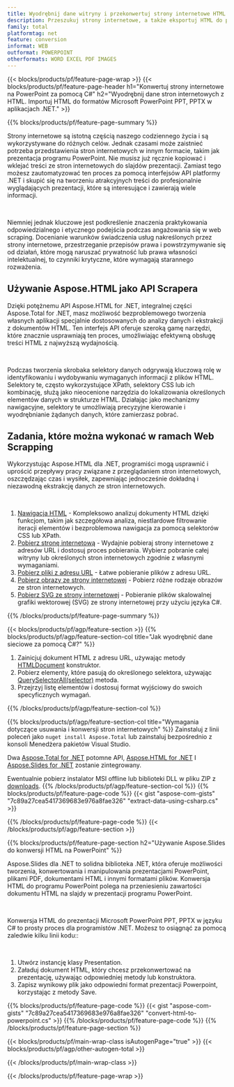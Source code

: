 ```yaml
---
title: Wyodrębnij dane witryny i przekonwertuj strony internetowe HTML na PowerPoint za pomocą C#
description: Przeszukuj strony internetowe, a także eksportuj HTML do prezentacji Microsoft Powerpoint w aplikacjach .NET
family: total
platformtag: net
feature: conversion
informat: WEB
outformat: POWERPOINT
otherformats: WORD EXCEL PDF IMAGES
---
```

{{< blocks/products/pf/feature-page-wrap >}}
{{< blocks/products/pf/feature-page-header h1="Konwertuj strony internetowe na PowerPoint za pomocą C#" h2="Wyodrębnij dane stron internetowych z HTML. Importuj HTML do formatów Microsoft PowerPoint PPT, PPTX w aplikacjach .NET." >}}

{{% blocks/products/pf/feature-page-summary %}}

<p>Strony internetowe są istotną częścią naszego codziennego życia i są wykorzystywane do różnych celów. Jednak czasami może zaistnieć potrzeba przedstawienia stron internetowych w innym formacie, takim jak prezentacja programu PowerPoint. Nie musisz już ręcznie kopiować i wklejać treści ze stron internetowych do slajdów prezentacji. Zamiast tego możesz zautomatyzować ten proces za pomocą interfejsów API platformy .NET i skupić się na tworzeniu atrakcyjnych treści do profesjonalnie wyglądających prezentacji, które są interesujące i zawierają wiele informacji.</p><br />

<p>Niemniej jednak kluczowe jest podkreślenie znaczenia praktykowania odpowiedzialnego i etycznego podejścia podczas angażowania się w web scraping. Docenianie warunków świadczenia usług nakreślonych przez strony internetowe, przestrzeganie przepisów prawa i powstrzymywanie się od działań, które mogą naruszać prywatność lub prawa własności intelektualnej, to czynniki krytyczne, które wymagają starannego rozważenia.</p>

<h2 class="heading-border">Używanie Aspose.HTML jako API Scrapera</h2>

<p>Dzięki potężnemu API Aspose.HTML for .NET, integralnej części Aspose.Total for .NET, masz możliwość bezproblemowego tworzenia własnych aplikacji specjalnie dostosowanych do analizy danych i ekstrakcji z dokumentów HTML. Ten interfejs API oferuje szeroką gamę narzędzi, które znacznie usprawniają ten proces, umożliwiając efektywną obsługę treści HTML z najwyższą wydajnością.</p><br />

<p>
Podczas tworzenia skrobaka selektory danych odgrywają kluczową rolę w identyfikowaniu i wydobywaniu wymaganych informacji z plików HTML. Selektory te, często wykorzystujące XPath, selektory CSS lub ich kombinację, służą jako nieocenione narzędzia do lokalizowania określonych elementów danych w strukturze HTML. Działając jako mechanizmy nawigacyjne, selektory te umożliwiają precyzyjne kierowanie i wyodrębnianie żądanych danych, które zamierzasz pobrać.</p>

<h2 class="heading-border">Zadania, które można wykonać w ramach Web Scrapping</h2>

<p>Wykorzystując Aspose.HTML dla .NET, programiści mogą usprawnić i uprościć przepływy pracy związane z przeglądaniem stron internetowych, oszczędzając czas i wysiłek, zapewniając jednocześnie dokładną i niezawodną ekstrakcję danych ze stron internetowych.</p><br />

1. [Nawigacja HTML](https://docs.aspose.com/html/net/html-navigation/) - Kompleksowo analizuj dokumenty HTML dzięki funkcjom, takim jak szczegółowa analiza, niestIardowe filtrowanie iteracji elementów i bezproblemowa nawigacja za pomocą selektorów CSS lub XPath.
2. [Pobierz stronę internetową](https://docs.aspose.com/html/net/download-website/) -  Wydajnie pobieraj strony internetowe z adresów URL i dostosuj proces pobierania. Wybierz pobranie całej witryny lub określonych stron internetowych zgodnie z własnymi wymaganiami.
3. [Pobierz pliki z adresu URL](https://docs.aspose.com/html/net/download-file-from-url/) - Łatwe pobieranie plików z adresu URL.
4. [Pobierz obrazy ze strony internetowej](https://docs.aspose.com/html/net/download-images-from-website/) - Pobierz różne rodzaje obrazów ze stron internetowych.
5. [Pobierz SVG ze strony internetowej](https://docs.aspose.com/html/net/download-svg-from-website/) - Pobieranie plików skalowalnej grafiki wektorowej (SVG) ze strony internetowej przy użyciu języka C#.

{{% /blocks/products/pf/feature-page-summary  %}}

{{< blocks/products/pf/agp/feature-section >}}
{{% blocks/products/pf/agp/feature-section-col title="Jak wyodrębnić dane sieciowe za pomocą C#?" %}}

1. Zainicjuj dokument HTML z adresu URL, używając metody [HTMLDocument](https://reference.aspose.com/html/net/aspose.html/htmldocument/htmldocument/) konstruktor.
2. Pobierz elementy, które pasują do określonego selektora, używając [QuerySelectorAll(selector)](https://reference.aspose.com/html/net/aspose.html.dom/document/queryselectorall/) metoda.
3. Przejrzyj listę elementów i dostosuj format wyjściowy do swoich specyficznych wymagań.
 
{{% /blocks/products/pf/agp/feature-section-col %}}

{{% blocks/products/pf/agp/feature-section-col title="Wymagania dotyczące usuwania i konwersji stron internetowych" %}}
Zainstaluj z linii poleceń jako ```nuget install Aspose.Total``` lub zainstaluj bezpośrednio z konsoli Menedżera pakietów Visual Studio.

Dwa [Aspose.Total for .NET](https://products.aspose.com/total/net/) potomne API, [Aspose.HTML for .NET](https://products.aspose.com/html/net/) I [Aspose.Slides for .NET](https://products.aspose.com/slides/net/) zostanie zintegrowany.

Ewentualnie pobierz instalator MSI offline lub biblioteki DLL w pliku ZIP z [downloads](https://releases.aspose.com/total/net).
{{% /blocks/products/pf/agp/feature-section-col %}}
{{% blocks/products/pf/feature-page-code %}}
{{< gist "aspose-com-gists" "7c89a27cea5417369683e976a8fae326" "extract-data-using-csharp.cs" >}}

{{% /blocks/products/pf/feature-page-code %}}
{{< /blocks/products/pf/agp/feature-section >}}

{{% blocks/products/pf/feature-page-section  h2="Używanie Aspose.Slides do konwersji HTML na PowerPoint" %}}
<p>Aspose.Slides dla .NET to solidna biblioteka .NET, która oferuje możliwości tworzenia, konwertowania i manipulowania prezentacjami PowerPoint, plikami PDF, dokumentami HTML i innymi formatami plików. Konwersja HTML do programu PowerPoint polega na przeniesieniu zawartości dokumentu HTML na slajdy w prezentacji programu PowerPoint.</p><br />

<p>Konwersja HTML do prezentacji Microsoft PowerPoint PPT, PPTX w języku C# to prosty proces dla programistów .NET. Możesz to osiągnąć za pomocą zaledwie kilku linii kodu::</p><br />

1. Utwórz instancję klasy Presentation.
1. Załaduj dokument HTML, który chcesz przekonwertować na prezentację, używając odpowiedniej metody lub konstruktora.
1. Zapisz wynikowy plik jako odpowiedni format prezentacji Powerpoint, korzystając z metody Save.

{{% blocks/products/pf/feature-page-code %}}
{{< gist "aspose-com-gists" "7c89a27cea5417369683e976a8fae326" "convert-html-to-powerpoint.cs" >}}
{{% /blocks/products/pf/feature-page-code  %}}
{{% /blocks/products/pf/feature-page-section %}}

{{< blocks/products/pf/main-wrap-class isAutogenPage="true" >}}
{{< blocks/products/pf/agp/other-autogen-total >}}

{{< /blocks/products/pf/main-wrap-class >}}

{{< /blocks/products/pf/feature-page-wrap >}}
